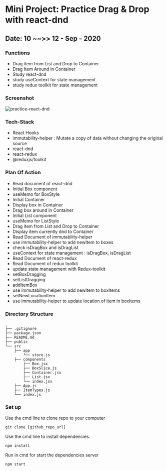 # Mini Project: Practice Drag & Drop with react-dnd

## Date: 10 ~~>> 12 - Sep - 2020

### Functions

- Drag item from List and Drop to Container
- Drag Item Around in Container
- Study react-dnd
- study useContext for state management
- study redux toolkit for state management

### Screenshot

<img src="https://i.imgur.com/8HvH10W.png" alt="practice-react-dnd"/>

### Tech-Stack

- React Hooks
- immutability-helper : Mutate a copy of data without changing the original source
- react-dnd
- react-redux
- @reduxjs/toolkit

### Plan Of Action

- Read document of react-dnd
- Initial Box component
- useMemo for BoxStyle
- Initial Container
- Display box in Container
- Drag box around in Container
- Initial List component
- useMemo for ListStyle
- Drag item from List and Drop to Container
- Display item currently dnd to Container
- Read Document of immutability-helper
- use immutability-helper to add newItem to boxes
- check isDragBox and isDragList
- useContext for state management : isDragBox, isDragList
- Read Document of react-redux
- Read Document of redux toolkit
- update state management with Redux-toolkit
- setBoxDragging
- setListDragging
- addItemBox
- use immutability-helper to add newItem to boxItems
- setNewLocationItem
- use immutability-helper to update location of item in boxItems

### Directory Structure

```
.
├── .gitignore
├── package.json
├── README.md
├── public
└── src
    ├── app
        └── store.js
    ├── components
        ├── Box.jsx
        ├── BoxSlice.js
        ├── Container.jsx
        ├── List.jsx
        └── index.jsx
    ├── App.js
    ├── ItemTypes.js
    └── index.js
```

### Set up

Use the cmd line to clone repo to your computer

```
git clone [github_repo_url]
```

Use the cmd line to install dependencies.

```
npm install
```

Run in cmd for start the dependencies server

```
npm start
```
